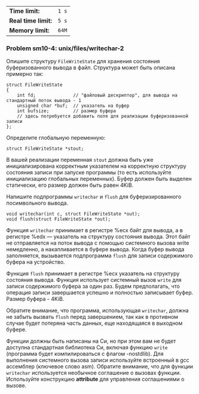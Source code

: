 |                      |       |
|----------------------|-------|
| **Time limit:**      | `1 s` |
| **Real time limit:** | `5 s` |
| **Memory limit:**    | `64M` |


### Problem sm10-4: unix/files/writechar-2

Опишите структуру `FileWriteState` для хранения состояния
буферизованного вывода в файл. Структура может быть описана
примерно так:

    
    
    struct FileWriteState
    {
        int fd;              // "файловый дескриптор", для вывода на стандартный поток вывода - 1
        unsigned char *buf;  // указатель на буфер
        int bufsize;         // размер буфера
        // здесь потребуется добавить поля для реализации буферизованной записи
    };

Определите глобальную переменную:

    
    
    struct FileWriteState *stout;

В вашей реализации переменная `stout` должна быть уже
инициализирована корректным указателем на корректную структуру
состояния записи при запуске программы (то есть используйте
инициализацию глобальных переменных). Буфер должен быть выделен
статически, его размер должен быть равен 4KiB.

Напишите подпрограммы `writechar` и `flush` для буферизированного
посимвольного вывода.

    
    
    void writechar(int c, struct FileWriteState *out);
    void flush(struct FileWriteState *out);

Функция `writechar` принимает в регистре %ecx байт для вывода, а
в регистре %edx — указатель на структуру состояния вывода. Этот
байт не отправляется на поток вывода с помощью системного вызова
write немедленно, а накапливается в буфере вывода. Когда буфер
вывода заполняется, вызывается подпрограмма `flush` для записи
содержимого буфера на устройство.

Функция `flush` принимает в регистре %ecx указатель на структуру
состояния вывода. Функция использует системный вызов `write` для
записи содержимого буфера за один раз. Будем предполагать, что
операция записи завершается успешно и полностью записывает буфер.
Размер буфера - 4KiB.

Обратите внимание, что программа, использующая `writechar`,
должна не забыть вызвать `flush` перед завершением, так как в
противном случае будет потеряна часть данных, еще находящаяся в
выходном буфере.

Функции должны быть написаны на Си, но при этом вам не будет
доступна стандартная библиотека Си, включая функцию `write`
(программа будет компилироваться с флагом -nostdlib). Для
выполнения системного вызова записи используйте встроенный в gcc
ассемблер (ключевое слово asm). Обратите внимание, что для
функции `writechar` используется необычное соглашение о вызовах
функции. Используйте конструкцию __attribute__ для управления
соглашениями о вызове.

